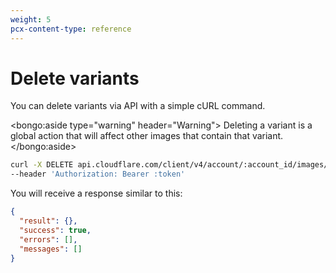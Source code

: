 ```yaml
---
weight: 5
pcx-content-type: reference
---
```


# Delete variants

You can delete variants via API with a simple cURL command.

<bongo:aside type="warning" header="Warning">
Deleting a variant is a global action that will affect other images that contain that variant.
</bongo:aside>

```bash
curl -X DELETE api.cloudflare.com/client/v4/account/:account_id/images/v1/variants/:variant_name
--header 'Authorization: Bearer :token'
```

You will receive a response similar to this:

```json
{
  "result": {},
  "success": true,
  "errors": [],
  "messages": []
}
```
